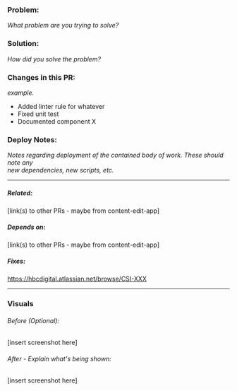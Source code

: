 ### Problem:
  
_What problem are you trying to solve?_  
  
### Solution: 
  
_How did you solve the problem?_  

### Changes in this PR:

_example._
 - Added linter rule for whatever
 - Fixed unit test
 - Documented component X
   
### Deploy Notes:
  
_Notes regarding deployment of the contained body of work. These should note any  
new dependencies, new scripts, etc._

---------------------------------------------------------------------------------------

##### Related:
[link(s) to other PRs - maybe from content-edit-app]

##### Depends on: 
[link(s) to other PRs - maybe from content-edit-app]

##### Fixes:  
https://hbcdigital.atlassian.net/browse/CSI-XXX
  
---------------------------------------------------------------------------------------
### Visuals

###### Before (Optional):  
[insert screenshot here]  
  
###### After - Explain what's being shown:  
[insert screenshot here] 
